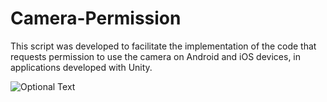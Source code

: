 # Camera-Permission

This script was developed to facilitate the implementation of the code that requests permission to use the camera on Android and iOS devices, in applications developed with Unity.

![Optional Text](../master/inspector.jpg)
